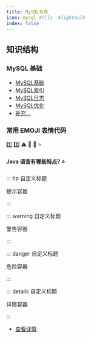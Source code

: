 ```yaml
---
title: MySQL专项
icon: mysql #file  #lightbulb
index: false
---
```


## 知识结构

### MySQL 基础

- [MySQL基础](./BasicConcepts.md)
- [MySQL索引](./sql_index.md)
- [MySQL日志](./sql_log.md)
- [MySQL优化](./sql_log.md) 
- [补充...]()


### 常用 EMOJI 表情代码
:one: :two: :warning: :ghost: :clown_face: :star:

#### Java 语言有哪些特点? :star:


::: tip 自定义标题

提示容器

:::

::: warning 自定义标题

警告容器

:::

::: danger 自定义标题

危险容器

:::

::: details 自定义标题

详情容器

:::

- [查看详情](https://theme-hope.vuejs.press/zh/guide/markdown/container.html)